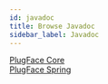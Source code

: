 ```yaml
---
id: javadoc
title: Browse Javadoc
sidebar_label: Javadoc
---
```


[PlugFace Core](https://plugface.matteojoliveau.com/apidocs/plugface-core/)   
[PlugFace Spring](https://plugface.matteojoliveau.com/apidocs/plugface-spring/)